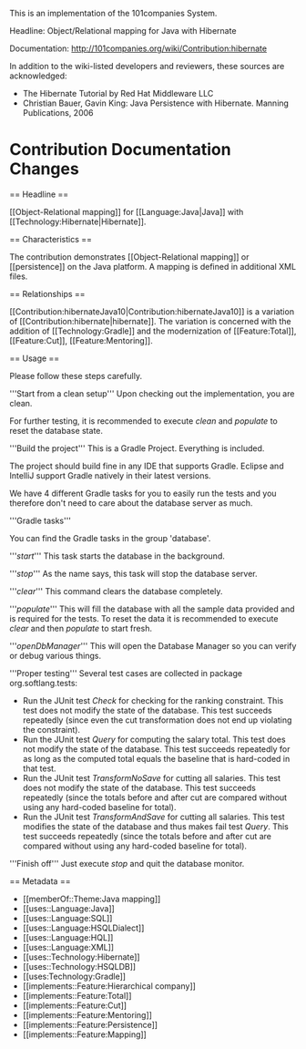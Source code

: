 This is an implementation of the 101companies System.

Headline: Object/Relational mapping for Java with Hibernate

Documentation: http://101companies.org/wiki/Contribution:hibernate

In addition to the wiki-listed developers and reviewers, these sources are acknowledged:

* The Hibernate Tutorial by Red Hat Middleware LLC
* Christian Bauer, Gavin King: Java Persistence with Hibernate. Manning Publications, 2006

# Contribution Documentation Changes

== Headline ==

[[Object-Relational mapping]] for [[Language:Java|Java]] with [[Technology:Hibernate|Hibernate]].

== Characteristics ==

The contribution demonstrates [[Object-Relational mapping]] or [[persistence]] on the Java platform. A mapping is defined in additional XML files.

== Relationships ==

[[Contribution:hibernateJava10|Contribution:hibernateJava10]] is a variation of [[Contribution:hibernate|hibernate]]. The variation is concerned with the addition of [[Technology:Gradle]] and the modernization of [[Feature:Total]], [[Feature:Cut]], [[Feature:Mentoring]].

== Usage ==

Please follow these steps carefully.

'''Start from a clean setup'''
Upon checking out the implementation, you are clean.

For further testing,
it is recommended to execute *clean* and *populate* to reset the database state.

'''Build the project'''
This is a Gradle Project.
Everything is included.

The project should build fine in any IDE that supports Gradle.
Eclipse and IntelliJ support Gradle natively in their latest versions.

We have 4 different Gradle tasks for you to easily run the tests and you therefore don't need to care about the database server as much.

'''Gradle tasks'''

You can find the Gradle tasks in the group 'database'.

'''*start*'''
This task starts the database in the background.

'''*stop*'''
As the name says, this task will stop the database server.

'''*clear*'''
This command clears the database completely.

'''*populate*'''
This will fill the database with all the sample data provided and is required for the tests.
To reset the data it is recommended to execute *clear* and then *populate* to start fresh.

'''*openDbManager*'''
This will open the Database Manager so you can verify or debug various things.

'''Proper testing'''
Several test cases are collected in package org.softlang.tests:

* Run the JUnit test *Check* for checking for the ranking constraint. This test does not modify the state of the database. This test succeeds repeatedly (since even the cut transformation does not end up violating the constraint).
* Run the JUnit test *Query* for computing the salary total. This test does not modify the state of the database. This test succeeds repeatedly for as long as the computed total equals the baseline that is hard-coded in that test.
* Run the JUnit test *TransformNoSave* for cutting all salaries. This test does not modify the state of the database. This test succeeds repeatedly (since the totals before and after cut are compared without using any hard-coded baseline for total).
* Run the JUnit test *TransformAndSave* for cutting all salaries. This test modifies the state of the database and thus makes fail test *Query*. This test succeeds repeatedly (since the totals before and after cut are compared without using any hard-coded baseline for total).

'''Finish off'''
Just execute *stop* and quit the database monitor.

== Metadata == 

* [[memberOf::Theme:Java mapping]]
* [[uses::Language:Java]]
* [[uses::Language:SQL]]
* [[uses::Language:HSQLDialect]]
* [[uses::Language:HQL]]
* [[uses::Language:XML]]
* [[uses::Technology:Hibernate]]
* [[uses::Technology:HSQLDB]]
* [[uses:Technology:Gradle]]
* [[implements::Feature:Hierarchical company]]
* [[implements::Feature:Total]]
* [[implements::Feature:Cut]]
* [[implements::Feature:Mentoring]]
* [[implements::Feature:Persistence]]
* [[implements::Feature:Mapping]]
